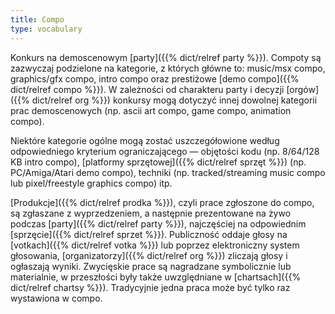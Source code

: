 ```yaml
---
title: Compo
type: vocabulary
---
```


Konkurs na demoscenowym [party]({{% dict/relref party %}}). Compoty są zazwyczaj podzielone na kategorie, z których główne to: music/msx compo, graphics/gfx compo, intro compo oraz prestiżowe [demo compo]({{% dict/relref compo %}}). W zależności od charakteru party i decyzji [orgów]({{% dict/relref org %}}) konkursy mogą dotyczyć innej dowolnej kategorii prac demoscenowych (np. ascii art compo, game compo, animation compo).

Niektóre kategorie ogólne mogą zostać uszczegółowione według odpowiedniego kryterium ograniczającego — objętości kodu (np. 8/64/128 KB intro compo), [platformy sprzętowej]({{% dict/relref sprzęt %}}) (np. PC/Amiga/Atari demo compo), techniki (np. tracked/streaming music compo lub pixel/freestyle graphics compo) itp.

[Produkcje]({{% dict/relref prodka %}}), czyli prace zgłoszone do compo, są zgłaszane z wyprzedzeniem, a następnie prezentowane na żywo podczas [party]({{% dict/relref party %}}), najczęściej na odpowiednim [sprzęcie]({{% dict/relref sprzet %}}). Publiczność oddaje głosy na [votkach]({{% dict/relref votka %}}) lub poprzez elektroniczny system głosowania, [organizatorzy]({{% dict/relref org %}}) zliczają głosy i ogłaszają wyniki. Zwycięskie prace są nagradzane symbolicznie lub materialnie, w przeszłości były także uwzględniane w [chartsach]({{% dict/relref chartsy %}}). Tradycyjnie jedna praca może być tylko raz wystawiona w compo.